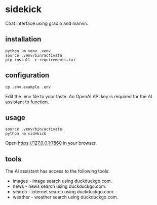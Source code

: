 # sidekick

Chat interface using gradio and marvin.

## installation

```
python -m venv .venv
source .venv/bin/activate
pip install -r requirements.txt
```

## configuration

```
cp .env.example .env
```

Edit the .env file to your taste. An OpenAI API key is required for the AI assistant to function.

## usage

```
source .venv/bin/activate
python -m sidekick
```

Open https://127.0.0.1:7860 in your browser.

## tools

The AI assistant has access to the following tools:

* images - image search using duckduckgo.com.
* news - news search using duckduckgo.com.
* search - internet search using duckduckgo.com.
* weather - weather search using duckduckgo.com.

